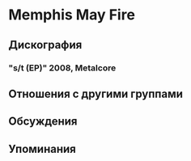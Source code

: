 # Memphis May Fire



## Дискография

### "s/t (EP)" 2008, Metalcore




## Отношения с другими группами


## Обсуждения


## Упоминания


